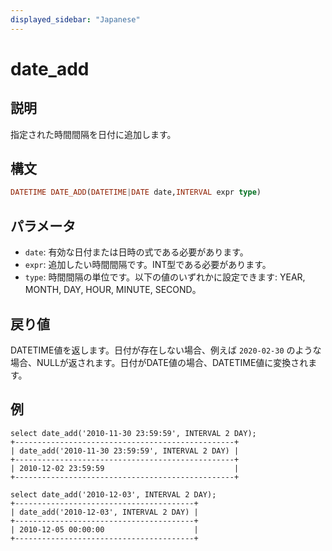 ```yaml
---
displayed_sidebar: "Japanese"
---
```


# date_add

## 説明

指定された時間間隔を日付に追加します。

## 構文

```Haskell
DATETIME DATE_ADD(DATETIME|DATE date,INTERVAL expr type)
```

## パラメータ

- `date`: 有効な日付または日時の式である必要があります。
- `expr`: 追加したい時間間隔です。INT型である必要があります。
- `type`: 時間間隔の単位です。以下の値のいずれかに設定できます: YEAR, MONTH, DAY, HOUR, MINUTE, SECOND。

## 戻り値

DATETIME値を返します。日付が存在しない場合、例えば `2020-02-30` のような場合、NULLが返されます。日付がDATE値の場合、DATETIME値に変換されます。

## 例

```Plain Text
select date_add('2010-11-30 23:59:59', INTERVAL 2 DAY);
+-------------------------------------------------+
| date_add('2010-11-30 23:59:59', INTERVAL 2 DAY) |
+-------------------------------------------------+
| 2010-12-02 23:59:59                             |
+-------------------------------------------------+

select date_add('2010-12-03', INTERVAL 2 DAY);
+----------------------------------------+
| date_add('2010-12-03', INTERVAL 2 DAY) |
+----------------------------------------+
| 2010-12-05 00:00:00                    |
+----------------------------------------+
```
